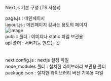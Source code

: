 Next.js 기본 구성 (TS 사용x) <br>

page.js : 메인페이지 <br>
layout.js : 메인페이지 감싸는 용도의 페이지 <br>
![image](https://github.com/user-attachments/assets/567bc9ee-54a0-4fc1-a882-8127e17417b9)
<br> public 폴더 : 이미지나 static 파일 보관용 <br>
api 폴더 : 서버기능 만드는 곳 <br>
<br>
 <br>
next.config.js : nextjs 설정 파일 <br>
node_modules 폴더 : 설치한 라이브러리 보관용 폴더 <br>
package.json : 설치한 라이브러리 버전 기록용 파일<br>

